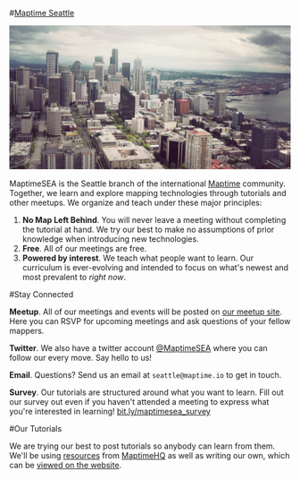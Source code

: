 #[Maptime Seattle](http://maptimesea.github.io)

![Seattle skyline](img/4850319902_2613f2e28e_b.jpg)

MaptimeSEA is the Seattle branch of the international [Maptime](http://maptime.io) community. Together, we learn and explore mapping technologies through tutorials and other meetups. We organize and teach under these major principles:

1. **No Map Left Behind**. You will never leave a meeting without completing the tutorial at hand. We try our best to make no assumptions of prior knowledge when introducing new technologies.
1. **Free**. All of our meetings are free.
1. **Powered by interest**. We teach what people want to learn. Our curriculum is ever-evolving and intended to focus on what's newest and most prevalent to *right now*.

#Stay Connected

**Meetup**. All of our meetings and events will be posted on [our meetup site](http://meetup.com/maptimeSEA). Here you can RSVP for upcoming meetings and ask questions of your fellow mappers.

**Twitter**. We also have a twitter account [@MaptimeSEA](http://twitter.com/MaptimeSEA) where you can follow our every move. Say hello to us!

**Email**. Questions? Send us an email at `seattle@maptime.io` to get in touch.

**Survey**. Our tutorials are structured around what you want to learn. Fill out our survey out even if you haven't attended a meeting to express what you're interested in learning! [bit.ly/maptimesea_survey](http://bit.ly/maptimesea_survey)

#Our Tutorials

We are trying our best to post tutorials so anybody can learn from them. We'll be using [resources](http://maptime.io/lessons-resources/) from [MaptimeHQ](http://twitter.com/MaptimeHQ) as well as writing our own, which can be [viewed on the website](http://maptimesea.github.io/).

